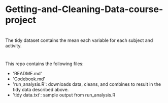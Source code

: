 # Getting-and-Cleaning-Data-course-project
# 
The tidy dataset contains the mean each variable for each subject and activity.
#
This repo contains the following files:
* 'README.md'
* 'Codebook.md'
* 'run_analysis.R': downloads data, cleans, and combines to result in the tidy data described above.
* 'tidy data.txt': sample output from run_analysis.R

